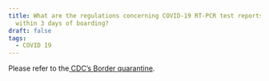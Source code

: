 ```yaml
---
title: What are the regulations concerning COVID-19 RT-PCR test reports issued
  within 3 days of boarding?
draft: false
tags:
  - COVID 19
---
```

Please refer to the[ CDC’s Border quarantine](https://www.cdc.gov.tw/En/Category/MPage/IykZ1kL-0bxjZG7XazL9Dw " to CDC’s Border quarantine").